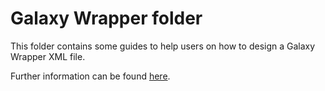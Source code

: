 # Galaxy Wrapper folder
This folder contains some guides to help users on how to design a Galaxy Wrapper XML file.

Further information can be found [here](https://docs.galaxyproject.org/en/latest/dev/schema.html).
